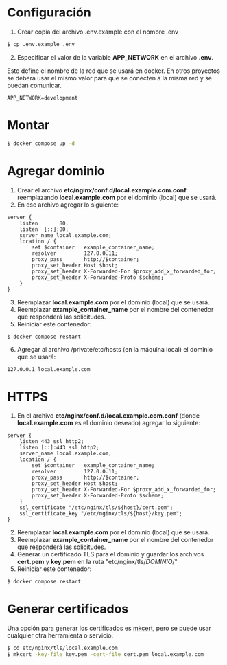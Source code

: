 # Configuración

1. Crear copia del archivo .env.example con el nombre .env
```sh
$ cp .env.example .env
```

2. Especificar el valor de la variable **APP_NETWORK** en el archivo **.env**.

Esto define el nombre de la red que se usará en docker. En otros proyectos se deberá usar el mismo valor para que se conecten a la misma red y se puedan comunicar.
```
APP_NETWORK=development
```

# Montar
```sh
$ docker compose up -d
```

# Agregar dominio

1. Crear el archivo **etc/nginx/conf.d/local.example.com.conf** reemplazando **local.example.com** por el dominio (local) que se usará.
2. En ese archivo agregar lo siguiente:
```
server {
    listen       80;
    listen  [::]:80;
    server_name local.example.com;
    location / {
        set $container   example_container_name;
        resolver         127.0.0.11;
        proxy_pass       http://$container;
        proxy_set_header Host $host;
        proxy_set_header X-Forwarded-For $proxy_add_x_forwarded_for;
        proxy_set_header X-Forwarded-Proto $scheme;
    }
}
```
3. Reemplazar **local.example.com** por el dominio (local) que se usará.
4. Reemplazar **example_container_name** por el nombre del contenedor que responderá las solicitudes.
5. Reiniciar este contenedor:
```sh
$ docker compose restart
```
6. Agregar al archivo /private/etc/hosts (en la máquina local) el dominio que se usará:
```
127.0.0.1 local.example.com
```

# HTTPS

1. En el archivo **etc/nginx/conf.d/local.example.com.conf** (donde **local.example.com** es el dominio deseado) agregar lo siguiente:
```
server {
    listen 443 ssl http2;
    listen [::]:443 ssl http2;
    server_name local.example.com;
    location / {
        set $container   example_container_name;
        resolver         127.0.0.11;
        proxy_pass       http://$container;
        proxy_set_header Host $host;
        proxy_set_header X-Forwarded-For $proxy_add_x_forwarded_for;
        proxy_set_header X-Forwarded-Proto $scheme;
    }
    ssl_certificate "/etc/nginx/tls/${host}/cert.pem";
    ssl_certificate_key "/etc/nginx/tls/${host}/key.pem";
}
```
2. Reemplazar **local.example.com** por el dominio (local) que se usará.
3. Reemplazar **example_container_name** por el nombre del contenedor que responderá las solicitudes.
4. Generar un certificado TLS para el dominio y guardar los archivos **cert.pem** y **key.pem** en la ruta "etc/nginx/tls/*DOMINIO*/"
5. Reiniciar este contenedor:
```sh
$ docker compose restart
```

# Generar certificados

Una opción para generar los certificados es [mkcert](https://github.com/FiloSottile/mkcert), pero se puede usar cualquier otra herramienta o servicio.
```sh
$ cd etc/nginx/tls/local.example.com
$ mkcert -key-file key.pem -cert-file cert.pem local.example.com
```
